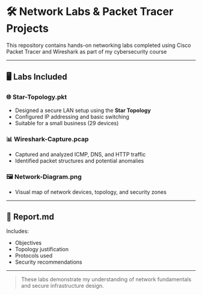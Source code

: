 # 🛠️ Network Labs & Packet Tracer Projects

This repository contains hands-on networking labs completed using Cisco Packet Tracer and Wireshark as part of my cybersecurity course

---

## 🖥️ Labs Included

### 🌐 Star-Topology.pkt
- Designed a secure LAN setup using the **Star Topology**
- Configured IP addressing and basic switching
- Suitable for a small business (29 devices)

### 📊 Wireshark-Capture.pcap
- Captured and analyzed ICMP, DNS, and HTTP traffic
- Identified packet structures and potential anomalies

### 🖼️ Network-Diagram.png
- Visual map of network devices, topology, and security zones

---

## 📄 Report.md
Includes:
- Objectives
- Topology justification
- Protocols used
- Security recommendations

---

> These labs demonstrate my understanding of network fundamentals and secure infrastructure design.
